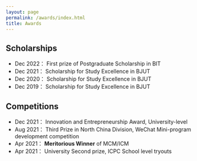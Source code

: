 ```yaml
---
layout: page
permalink: /awards/index.html
title: Awards
---
```


## Scholarships

- Dec 2022： First prize of Postgraduate Scholarship in BIT
- Dec 2021： Scholarship for Study Excellence in BJUT
- Dec 2020： Scholarship for Study Excellence in BJUT
- Dec 2019： Scholarship for Study Excellence in BJUT

## Competitions

- Dec 2021： Innovation and Entrepreneurship Award, University-level
- Aug 2021： Third Prize in North China Division, WeChat Mini-program development competition
- Apr 2021： **Meritorious Winner** of MCM/ICM
- Apr 2021： University Second prize, ICPC School level tryouts


<!-- Lastest Update: 21th May 2023 &nbsp; [中文 (Chinese Version)](https://caihanlin.com/awards-zh/) -->
